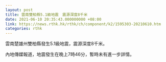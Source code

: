 ```yaml
---
layout: post
title: 雲南雙柏縣5.1級地震　震源深度8千米
date: 2021-06-10 20:35:43.000000000 +08:00
link: https://news.rthk.hk/rthk/ch/component/k2/1595303-20210610.htm
categories: rthk
---
```


雲南楚雄州雙柏縣發生5.1級地震，震源深度8千米。

內地傳媒報道，地震發生在晚上7時46分，暫時未有進一步詳情。
